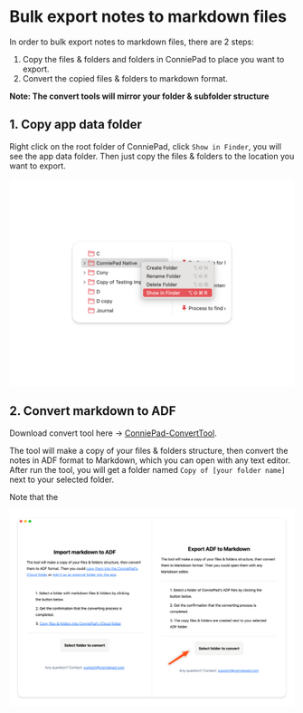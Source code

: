 # Bulk export notes to markdown files

In order to bulk export notes to markdown files, there are 2 steps:

1. Copy the files & folders and folders in ConniePad to place you want to export.
2. Convert the copied files & folders to markdown format.

**Note: The convert tools will mirror your folder & subfolder structure**


## 1. Copy app data folder

Right click on the root folder of ConniePad, click `Show in Finder`, you will see the app data folder. Then just copy the files & folders to the location you want to export.

![Show app data folder](./img/image-2.png)


## 2. Convert markdown to ADF

Download convert tool here → [ConniePad-ConvertTool](https://pub-b595c7ba3a3c4eb9983fd25c27bd88ab.r2.dev/Trial/ConniePad-ConverterTool-darwin-arm64-1.0.1.zip).

The tool will make a copy of your files & folders structure, then convert the notes in ADF format to Markdown, which you can open with any text editor. After run the tool, you will get a folder named `Copy of [your folder name]` next to your selected folder.

Note that the 

![Convert markdown to ADF](./img/image.png)

